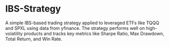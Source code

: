# IBS-Strategy
A simple IBS-based trading strategy applied to leveraged ETFs like TQQQ and SPXL using data from yfinance. The strategy performs well on high-volatility products and tracks key metrics like Sharpe Ratio, Max Drawdown, Total Return, and Win Rate.
